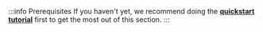 :::info Prerequisites
If you haven't yet, we recommend doing the [**quickstart tutorial**](/developers/docs/quickstart) first to get the most out of this section.
:::